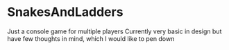 # SnakesAndLadders
Just a console game for multiple players
Currently very basic in design but have few thoughts in mind, which I would like to pen down
